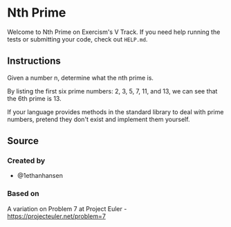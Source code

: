 # Nth Prime

Welcome to Nth Prime on Exercism's V Track.
If you need help running the tests or submitting your code, check out `HELP.md`.

## Instructions

Given a number n, determine what the nth prime is.

By listing the first six prime numbers: 2, 3, 5, 7, 11, and 13, we can see that the 6th prime is 13.

If your language provides methods in the standard library to deal with prime numbers, pretend they don't exist and implement them yourself.

## Source

### Created by

- @1ethanhansen

### Based on

A variation on Problem 7 at Project Euler - https://projecteuler.net/problem=7
